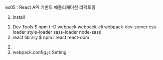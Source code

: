 ex05 : React API 기반의 애플리케이션 리팩토링

1. install
  1) Dev Tools
    $ npm i -D webpack webpack-cli webpack-dev-server css-loader style-loader sass-loader node-sass
  2) react library
    $ npm i react react-dom
  2. 
2. webpack.config.js Setting
